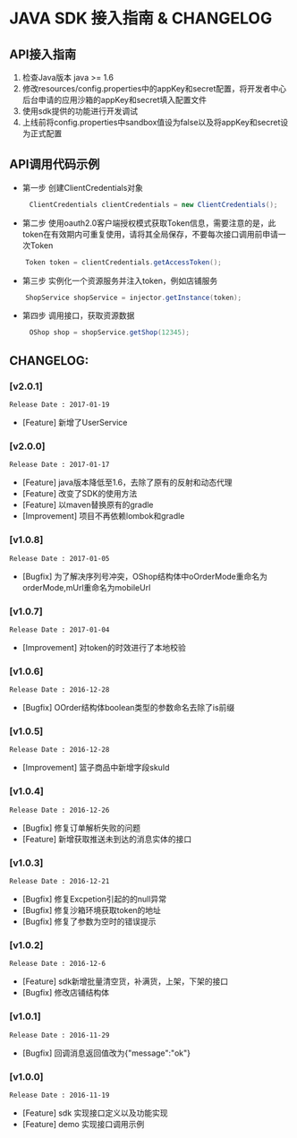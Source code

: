 # JAVA SDK 接入指南 & CHANGELOG

## API接入指南
  1. 检查Java版本 java >= 1.6
  2. 修改resources/config.properties中的appKey和secret配置，将开发者中心后台申请的应用沙箱的appKey和secret填入配置文件
  3. 使用sdk提供的功能进行开发调试
  4. 上线前将config.properties中sandbox值设为false以及将appKey和secret设为正式配置

## API调用代码示例
 
 - 第一步 创建ClientCredentials对象

```java
     ClientCredentials clientCredentials = new ClientCredentials();
```
 
 - 第二步 使用oauth2.0客户端授权模式获取Token信息，需要注意的是，此token在有效期内可重复使用，请将其全局保存，不要每次接口调用前申请一次Token

```java
    Token token = clientCredentials.getAccessToken();
```

 - 第三步 实例化一个资源服务并注入token，例如店铺服务

```java
    ShopService shopService = injector.getInstance(token);
```
 
 - 第四步 调用接口，获取资源数据

```java
     OShop shop = shopService.getShop(12345);
```
 

## CHANGELOG:


### [v2.0.1]

    Release Date : 2017-01-19

  - [Feature] 新增了UserService

### [v2.0.0]

    Release Date : 2017-01-17

  - [Feature] java版本降低至1.6，去除了原有的反射和动态代理
  - [Feature] 改变了SDK的使用方法
  - [Feature] 以maven替换原有的gradle
  - [Improvement] 项目不再依赖lombok和gradle

### [v1.0.8]

    Release Date : 2017-01-05

  - [Bugfix] 为了解决序列号冲突，OShop结构体中oOrderMode重命名为orderMode,mUrl重命名为mobileUrl

### [v1.0.7]

    Release Date : 2017-01-04

  - [Improvement] 对token的时效进行了本地校验

### [v1.0.6]

    Release Date : 2016-12-28

  - [Bugfix] OOrder结构体boolean类型的参数命名去除了is前缀

### [v1.0.5]

    Release Date : 2016-12-28

  - [Improvement] 篮子商品中新增字段skuId

### [v1.0.4]

    Release Date : 2016-12-26

  - [Bugfix] 修复订单解析失败的问题
  - [Feature] 新增获取推送未到达的消息实体的接口

### [v1.0.3]

    Release Date : 2016-12-21

  - [Bugfix] 修复Excpetion引起的的null异常
  - [Bugfix] 修复沙箱环境获取token的地址
  - [Bugfix] 修复了参数为空时的错误提示

### [v1.0.2]

    Release Date : 2016-12-6

  - [Feature] sdk新增批量清空货，补满货，上架，下架的接口
  - [Bugfix] 修改店铺结构体

### [v1.0.1]

    Release Date : 2016-11-29

  - [Bugfix] 回调消息返回值改为{"message":"ok"}
  
### [v1.0.0]

    Release Date : 2016-11-19

  - [Feature] sdk 实现接口定义以及功能实现
  - [Feature] demo 实现接口调用示例
